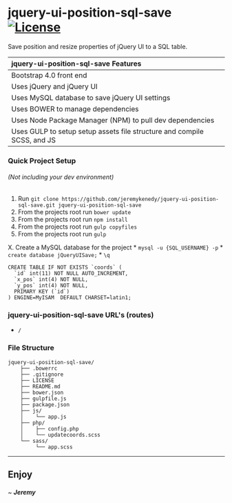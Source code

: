# jquery-ui-position-sql-save [![License](https://poser.pugx.org/laravel/framework/license.svg)]()

Save position and resize properties of jQuery UI to a SQL table.

| jquery-ui-position-sql-save Features  |
| :------------ |
| Bootstrap 4.0 front end |
| Uses jQuery and jQuery UI |
| Uses MySQL database to save jQuery UI settings |
| Uses BOWER to manage dependencies |
| Uses Node Package Manager (NPM) to pull dev dependencies|
| Uses GULP to setup setup assets file structure and compile SCSS, and JS |

### Quick Project Setup
###### (Not including your dev environment)
1. Run `git clone https://github.com/jeremykenedy/jquery-ui-position-sql-save.git jquery-ui-position-sql-save`
2. From the projects root run `bower update`
3. From the projects root run `npm install`
4. From the projects root run `gulp copyfiles`
5. From the projects root run `gulp`


X. Create a MySQL database for the project
    * ```mysql -u {SQL_USERNAME} -p```
    * ```create database jQueryUISave;```
    * ```\q```

```
CREATE TABLE IF NOT EXISTS `coords` (
  `id` int(11) NOT NULL AUTO_INCREMENT,
  `x_pos` int(4) NOT NULL,
  `y_pos` int(4) NOT NULL,
  PRIMARY KEY (`id`)
) ENGINE=MyISAM  DEFAULT CHARSET=latin1;
```

### jquery-ui-position-sql-save URL's (routes)
* ```/```

### File Structure
```
jquery-ui-position-sql-save/
    ├── .bowerrc
    ├── .gitignore
    ├── LICENSE
    ├── README.md
    ├── bower.json
    ├── gulpfile.js
    ├── package.json
    ├── js/
    │    └── app.js
    ├── php/
    │    ├── config.php
    │    └── updatecoords.scss
    └── sass/
         └── app.scss

```
---

## Enjoy

###### ~ **Jeremy**
